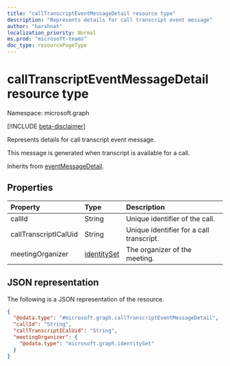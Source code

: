 ```yaml
---
title: "callTranscriptEventMessageDetail resource type"
description: "Represents details for call transcript event message"
author: "harshnat"
localization_priority: Normal
ms.prod: "microsoft-teams"
doc_type: resourcePageType
---
```


# callTranscriptEventMessageDetail resource type

Namespace: microsoft.graph

[!INCLUDE [beta-disclaimer](../../includes/beta-disclaimer.md)]

Represents details for call transcript event message.

This message is generated when transcript is available for a call.


Inherits from [eventMessageDetail](../resources/eventmessagedetail.md).

## Properties
|Property|Type|Description|
|:---|:---|:---|
|callId|String|Unique identifier of the call.|
|callTranscriptICalUid|String|Unique identifier for a call transcript.|
|meetingOrganizer|[identitySet](../resources/identityset.md)|The organizer of the meeting.|

## JSON representation
The following is a JSON representation of the resource.
<!-- {
  "blockType": "resource",
  "@odata.type": "microsoft.graph.callTranscriptEventMessageDetail"
}
-->
``` json
{
  "@odata.type": "#microsoft.graph.callTranscriptEventMessageDetail",
  "callId": "String",
  "callTranscriptICalUid": "String",
  "meetingOrganizer": {
    "@odata.type": "microsoft.graph.identitySet"
  }
}
```

